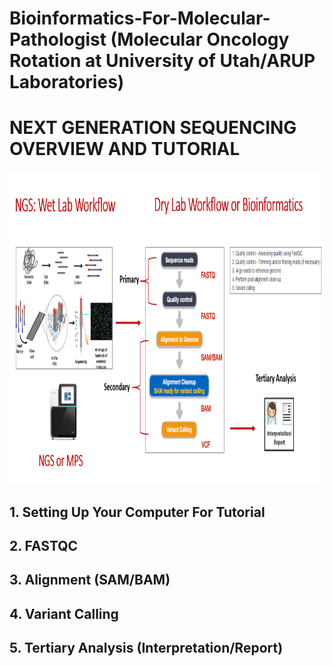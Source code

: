 # Bioinformatics-For-Molecular-Pathologist (Molecular Oncology Rotation at University of Utah/ARUP Laboratories)

# NEXT GENERATION SEQUENCING OVERVIEW AND TUTORIAL

<p align="center">
  <img width="1260" height="500" src="https://github.com/jongtaek-kim/Bioinformatics-For-Molecular-Pathologist/blob/be30aae948f9bfba344cd250bd0c607fb62a265e/docs/images/Bioinformatics_workflow.jpg">
</p>

## 1. Setting Up Your Computer For Tutorial
## 2. FASTQC
## 3. Alignment (SAM/BAM)
## 4. Variant Calling
## 5. Tertiary Analysis (Interpretation/Report)
